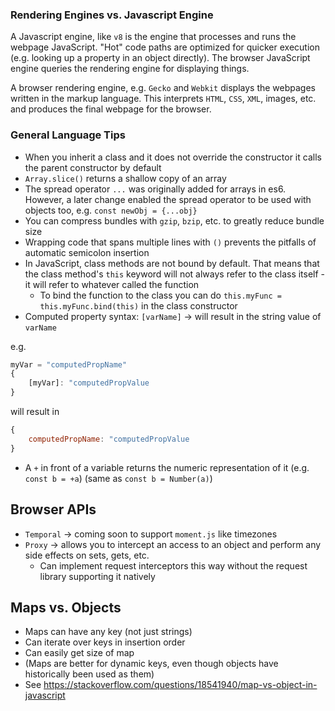 ### Rendering Engines vs. Javascript Engine

A Javascript engine, like `v8` is the engine that processes and runs the webpage JavaScript. "Hot" code paths are optimized for quicker execution (e.g. looking up a property in an object directly). The browser JavaScript engine queries the rendering engine for displaying things.

A browser rendering engine, e.g. `Gecko` and `Webkit` displays the webpages written in the markup language. This interprets `HTML`, `CSS`, `XML`, images, etc. and produces the final webpage for the browser.

### General Language Tips

- When you inherit a class and it does not override the constructor it calls the parent constructor by default
- `Array.slice()` returns a shallow copy of an array
- The spread operator `...` was originally added for arrays in es6. However, a later change enabled the spread operator to be used with objects too, e.g. `const newObj = {...obj}`
- You can compress bundles with `gzip`, `bzip`, etc. to greatly reduce bundle size
- Wrapping code that spans multiple lines with `()` prevents the pitfalls of automatic semicolon insertion
- In JavaScript, class methods are not bound by default. That means that the class method's `this` keyword will not always refer to the class itself - it will refer to whatever called the function
  - To bind the function to the class you can do `this.myFunc = this.myFunc.bind(this)` in the class constructor
- Computed property syntax: `[varName]` -> will result in the string value of `varName`

e.g.

```JavaScript
myVar = "computedPropName"
{
    [myVar]: "computedPropValue
}
```

will result in 

```JavaScript
{
    computedPropName: "computedPropValue
}
```
- A `+` in front of a variable returns the numeric representation of it (e.g. `const b = +a`) (same as `const b = Number(a)`)

## Browser APIs

- `Temporal` -> coming soon to support `moment.js` like timezones
- `Proxy` -> allows you to intercept an access to an object and perform any side effects on sets, gets, etc.
  - Can implement request interceptors this way without the request library supporting it natively

## Maps vs. Objects

- Maps can have any key (not just strings)
- Can iterate over keys in insertion order
- Can easily get size of map
- (Maps are better for dynamic keys, even though objects have historically been used as them)
- See https://stackoverflow.com/questions/18541940/map-vs-object-in-javascript
